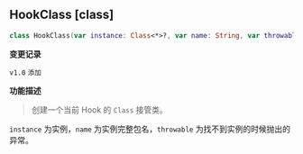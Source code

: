 ## HookClass [class]

```kotlin
class HookClass(var instance: Class<*>?, var name: String, var throwable: Throwable?)
```

<b>变更记录</b>

`v1.0` `添加`

<b>功能描述</b>

> 创建一个当前 Hook 的 `Class` 接管类。

`instance` 为实例，`name` 为实例完整包名，`throwable` 为找不到实例的时候抛出的异常。